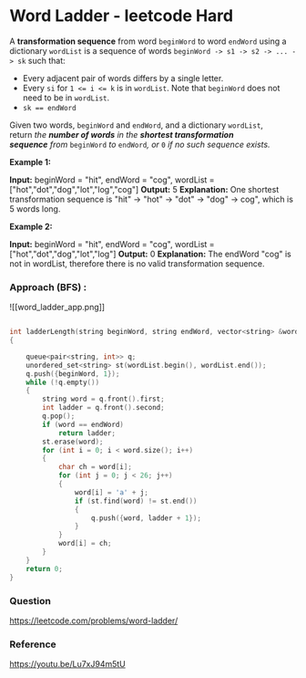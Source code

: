 # Word Ladder - leetcode Hard


A **transformation sequence** from word `beginWord` to word `endWord` using a dictionary `wordList` is a sequence of words `beginWord -> s1 -> s2 -> ... -> sk` such that:

-   Every adjacent pair of words differs by a single letter.
-   Every `si` for `1 <= i <= k` is in `wordList`. Note that `beginWord` does not need to be in `wordList`.
-   `sk == endWord`

Given two words, `beginWord` and `endWord`, and a dictionary `wordList`, return _the **number of words** in the **shortest transformation sequence** from_ `beginWord` _to_ `endWord`_, or_ `0` _if no such sequence exists._


**Example 1:**

**Input:** beginWord = "hit", endWord = "cog", wordList = ["hot","dot","dog","lot","log","cog"]
**Output:** 5
**Explanation:** One shortest transformation sequence is "hit" -> "hot" -> "dot" -> "dog" -> cog", which is 5 words long.

**Example 2:**

**Input:** beginWord = "hit", endWord = "cog", wordList = ["hot","dot","dog","lot","log"]
**Output:** 0
**Explanation:** The endWord "cog" is not in wordList, therefore there is no valid transformation sequence.


### Approach (BFS) :

![[word_ladder_app.png]]


```C++

int ladderLength(string beginWord, string endWord, vector<string> &wordList)
{

    queue<pair<string, int>> q;
    unordered_set<string> st(wordList.begin(), wordList.end());
    q.push({beginWord, 1});
    while (!q.empty())
    {
        string word = q.front().first;
        int ladder = q.front().second;
        q.pop();
        if (word == endWord)
            return ladder;
        st.erase(word);
        for (int i = 0; i < word.size(); i++)
        {
            char ch = word[i];
            for (int j = 0; j < 26; j++)
            {
                word[i] = 'a' + j;
                if (st.find(word) != st.end())
                {
                    q.push({word, ladder + 1});
                }
            }
            word[i] = ch;
        }
    }
    return 0;
}
```


### Question

https://leetcode.com/problems/word-ladder/

### Reference

https://youtu.be/Lu7xJ94m5tU